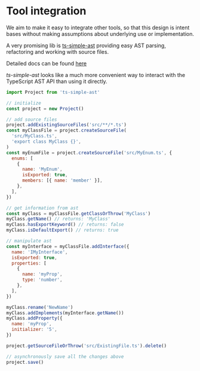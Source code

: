 # Tool integration

We aim to make it easy to integrate other tools, so that this design is intent bases without making assumptions about underlying use or implementation.

A very promising lib is [ts-simple-ast](https://github.com/dsherret/ts-simple-ast) providing easy AST parsing, refactoring and working with source files.

Detailed docs can be found [here](https://dsherret.github.io/ts-simple-ast/)

_ts-simple-ast_ looks like a much more convenient way to interact with the TypeScript AST API than using it directly.

```js
import Project from 'ts-simple-ast'

// initialize
const project = new Project()

// add source files
project.addExistingSourceFiles('src/**/*.ts')
const myClassFile = project.createSourceFile(
  'src/MyClass.ts',
  'export class MyClass {}',
)
const myEnumFile = project.createSourceFile('src/MyEnum.ts', {
  enums: [
    {
      name: 'MyEnum',
      isExported: true,
      members: [{ name: 'member' }],
    },
  ],
})

// get information from ast
const myClass = myClassFile.getClassOrThrow('MyClass')
myClass.getName() // returns: 'MyClass'
myClass.hasExportKeyword() // returns: false
myClass.isDefaultExport() // returns: true

// manipulate ast
const myInterface = myClassFile.addInterface({
  name: 'IMyInterface',
  isExported: true,
  properties: [
    {
      name: 'myProp',
      type: 'number',
    },
  ],
})

myClass.rename('NewName')
myClass.addImplements(myInterface.getName())
myClass.addProperty({
  name: 'myProp',
  initializer: '5',
})

project.getSourceFileOrThrow('src/ExistingFile.ts').delete()

// asynchronously save all the changes above
project.save()
```
